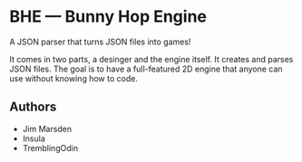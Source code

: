 # BHE — Bunny Hop Engine
A JSON parser that turns JSON files into games!

It comes in two parts, a desinger and the engine itself. It creates and parses JSON files. The goal is to have a full-featured 2D engine that anyone can use without knowing how to code.
## Authors
- Jim Marsden
- Insula
- TremblingOdin
